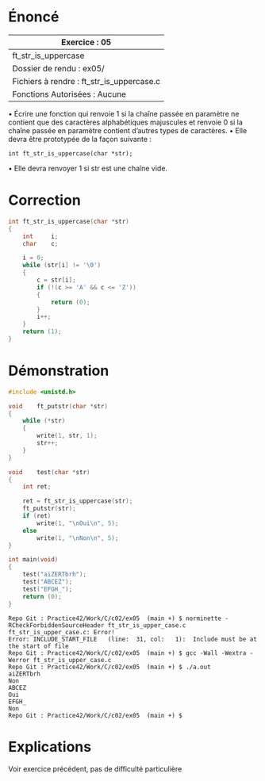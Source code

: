 # Énoncé

| Exercice : 05                             |
| ----------------------------------------- |
| ft_str_is_uppercase                       |
| Dossier de rendu : ex05/                  |
| Fichiers à rendre : ft_str_is_uppercase.c |
| Fonctions Autorisées : Aucune             |
• Écrire une fonction qui renvoie 1 si la chaîne passée en paramètre ne contient
que des caractères alphabétiques majuscules et renvoie 0 si la chaîne passée en
paramètre contient d’autres types de caractères.
• Elle devra être prototypée de la façon suivante :
```
int ft_str_is_uppercase(char *str);
```
• Elle devra renvoyer 1 si str est une chaîne vide.
# Correction

```C
int	ft_str_is_uppercase(char *str)
{
	int		i;
	char	c;

	i = 0;
	while (str[i] != '\0')
	{
		c = str[i];
		if (!(c >= 'A' && c <= 'Z'))
		{
			return (0);
		}
		i++;
	}
	return (1);
}
```
# Démonstration

```C
#include <unistd.h>

void	ft_putstr(char *str)
{
	while (*str)
	{
		write(1, str, 1);
		str++;
	}
}

void	test(char *str)
{
	int	ret;

	ret = ft_str_is_uppercase(str);
	ft_putstr(str);
	if (ret)
		write(1, "\nOui\n", 5);
	else
		write(1, "\nNon\n", 5);
}

int	main(void)
{
	test("aiZERTbrh");
	test("ABCEZ");
	test("EFGH_");
	return (0);
}
```

```
Repo Git : Practice42/Work/C/c02/ex05  (main +) $ norminette -RCheckForbiddenSourceHeader ft_str_is_upper_case.c 
ft_str_is_upper_case.c: Error!
Error: INCLUDE_START_FILE   (line:  31, col:   1):	Include must be at the start of file
Repo Git : Practice42/Work/C/c02/ex05  (main +) $ gcc -Wall -Wextra -Werror ft_str_is_upper_case.c 
Repo Git : Practice42/Work/C/c02/ex05  (main +) $ ./a.out 
aiZERTbrh
Non
ABCEZ
Oui
EFGH_
Non
Repo Git : Practice42/Work/C/c02/ex05  (main +) $ 
```
# Explications

Voir exercice précédent, pas de difficulté particulière